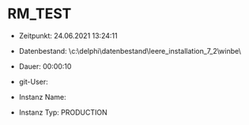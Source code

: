 # RM_TEST

- Zeitpunkt: 24.06.2021 13:24:11

- Datenbestand: \c:\delphi\datenbestand\leere_installation_7_2\winbe\
- Dauer: 00:00:10
- git-User: 
- Instanz Name: 
- Instanz Typ: PRODUCTION
